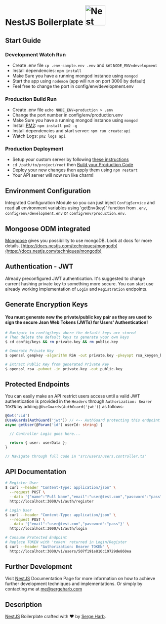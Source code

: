 <h1>NestJS Boilerplate
  <a
    href="http://nestjs.com/"
    target="blank"
  >
    <img
      src="https://nestjs.com/img/logo_text.svg"
      width="65"
      alt="Nest Logo"
    />
  </a>
</h1>

## Start Guide

### Development Watch Run

- Create .env file `cp .env-sample.env .env` and set `NODE_ENV=development`
- Install dependencies: `npm install`
- Make Sure you have a running mongod instance using `mongod`
- Start the app using `nodemon` (app will run on port 3000 by default)
- Feel free to change the port in config/env/development.env

### Production Build Run

- Create .env file `echo NODE_ENV=production > .env`
- Change the port number in config/env/production.env
- Make Sure you have a running mongod instance using `mongod`
- Install [PM2](http://pm2.keymetrics.io/): `npm install pm2 -g`
- Install dependencies and start server: `npm run create:api`
- Watch Logs: `pm2 logs api`

### Production Deployment

- Setup your custom server by following [these instructions](https://medium.com/@sergeharb.175/launching-mean-stack-server-with-nginx-rehl-2d8d584990c3)
- `cd /path/to/project/root` then [Build your Production Code](#production-build-run)
- Deploy your new changes then apply them using `npm restart`
- Your API server will now run like charm!

## Environment Configuration

Integrated Configuration Module so you can just inject `ConfigService`
and read all environment variables using 'getEnv(key)' function from `.env`, `config/env/development.env` or `config/env/production.env`.

## Mongoose ODM integrated

[Mongoose](https://mongoosejs.com/) gives you possibility to use mongoDB.
Look at docs for more details.
[https://docs.nestjs.com/techniques/mongodb](https://docs.nestjs.com/techniques/mongodb)

## Authentication - JWT

Already preconfigured JWT authentication.
It's suggested to change current hashing private key to something more secure.
You can start use already working implementation of `Login` and `Registration`
endpoints.

## Generate Encryption Keys

#### You must generate new the private/public key pair as they are used to sign the secure Json Web Tokens (JWTs) for Users' Authentication!

```bash
# Navigate to config/keys where the default keys are stored
# Then delete the default keys to generate your own keys
$ cd config/keys && rm private.key && rm public.key

# Generate Private Key
$ openssl genpkey -algorithm RSA -out private.key -pkeyopt rsa_keygen_bits:2048

# Extract Public Key from generated Private Key
$ openssl rsa -pubout -in private.key -out public.key
```

## Protected Endpoints

You can easily make an API restrict users access until a valid JWT authentication is provided in the `Headers` through `Authorization: Bearer TOKEN` by adding `@UseGuards(AuthGuard('jwt'))` as follows:

```typescript
@Get(':id')
@UseGuards(AuthGuard('jwt')) // <-- AuthGuard protecting this endpoint
async getUser(@Param('id') userId: string) {

  // Controller Logic goes here...

  return { user: userData };
}

// Navigate through full code in "src/users/users.controller.ts"
```

## API Documentation

```bash
# Register User
$ curl --header "Content-Type: application/json" \
  --request POST \
  --data '{"name":"Full Name","email":"user@test.com","password":"pass"}' \
  http://localhost:3000/v1/auth/register

# Login User
$ curl --header "Content-Type: application/json" \
  --request POST \
  --data '{"email":"user@test.com","password":"pass"}' \
  http://localhost:3000/v1/auth/login

# Consume Protected Endpoint
# Replace TOKEN with 'token' returned in Login/Register
$ curl --header "Authorization: Bearer TOKEN" \
  http://localhost:3000/v1/users/507f191e810c19729de860ea
```

## Further Development

Visit [NestJS](https://docs.nestjs.com/) Documentation Page for more information on how to achieve further development techniques and implementations. Or simply by contacting me at [me@sergeharb.com](mailto:me@sergeharb.com)

## Description

[NestJS](https://github.com/nestjs/nest) Boilerplate crafted with ❤️ by [Serge Harb](https://sergeharb.com).